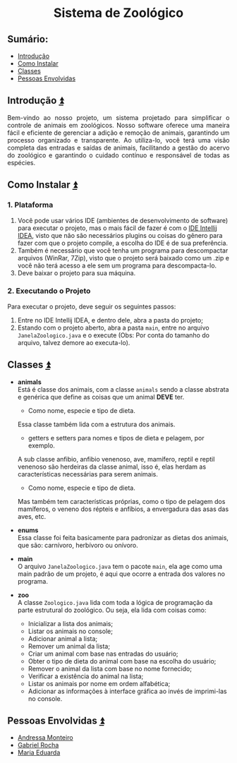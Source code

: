 <h1 align="center">Sistema de Zoológico</h1>

## **Sumário:**<a name="sumario"></a>
- <a href="#1">Introdução</a>
- <a href="#2">Como Instalar</a>
- <a href="#3">Classes</a>
- <a href="#4">Pessoas Envolvidas</a>

## Introdução <a name="1"></a><a href="#sumario">:arrow_double_up:</a>
<p align="justify">
Bem-vindo ao nosso projeto, um sistema projetado para simplificar o controle de animais em zoológicos. Nosso software oferece uma maneira fácil e eficiente de gerenciar a adição e remoção de animais, garantindo um processo organizado e transparente. Ao utiliza-lo, você terá uma visão completa das entradas e saídas de animais, facilitando a gestão do acervo do zoológico e garantindo o cuidado contínuo e responsável de todas as espécies.
</p>

## Como Instalar <a name="2"></a><a href="#sumario">:arrow_double_up:</a>
### 1. Plataforma
1. Você pode usar vários IDE (ambientes de desenvolvimento de software) para executar o projeto, mas o mais fácil de fazer é com o [IDE Intellij IDEA](https://www.jetbrains.com/idea/), visto que não são necessários plugins ou coisas do gênero para fazer com que o projeto compile, a escolha do IDE é de sua preferência.
2. Também é necessário que você tenha um programa para descompactar arquivos (WinRar, 7Zip), visto que o projeto será baixado como um .zip e você não terá acesso a ele sem um programa para descompacta-lo.
3. Deve baixar o projeto para sua máquina.

### 2. Executando o Projeto
Para executar o projeto, deve seguir os seguintes passos:
1. Entre no IDE Intellij IDEA, e dentro dele, abra a pasta do projeto;
2. Estando com o projeto aberto, abra a pasta `main`, entre no arquivo `JanelaZoologico.java` e o execute (Obs: Por conta do tamanho do arquivo, talvez demore ao executa-lo).

## Classes <a name="3"></a><a href="#sumario">:arrow_double_up:</a>
- **animals**\
  Está é classe dos animais, com a classe `animals` sendo a classe abstrata e genérica que define as coisas que um animal **DEVE** ter.
    - Como nome, especie e tipo de dieta.
  
  Essa classe também lida com a estrutura dos animais.
    - getters e setters para nomes e tipos de dieta e pelagem, por exemplo.
  
  A sub classe anfibio, anfibio venenoso, ave, mamífero, reptil e reptil venenoso são herdeiras da classe animal, isso é, elas herdam as características necessárias para serem animais.
    - Como nome, especie e tipo de dieta.
      
  Mas também tem características próprias, como o tipo de pelagem dos mamíferos, o veneno dos répteis e anfíbios, a envergadura das asas das aves, etc.
- **enums**\
  Essa classe foi feita basicamente para padronizar as dietas dos animais, que são: carnívoro, herbívoro ou onívoro.
- **main**\
  O arquivo `JanelaZoologico.java` tem o pacote `main`, ela age como uma main padrão de um projeto, é aqui que ocorre a entrada dos valores no programa.
- **zoo**\
  A classe `Zoologico.java` lida com toda a lógica de programação da parte estrutural do zoológico. Ou seja, ela lida com coisas como:
  - Inicializar a lista dos animais;
  - Listar os animais no console;
  - Adicionar animal a lista;
  - Remover um animal da lista;
  - Criar um animal com base nas entradas do usuário;
  - Obter o tipo de dieta do animal com base na escolha do usuário;
  - Remover o animal da lista com base no nome fornecido;
  - Verificar a existência do animal na lista;
  - Listar os animais por nome em ordem alfabética;
  - Adicionar as informações à interface gráfica ao invés de imprimi-las no console.

## Pessoas Envolvidas <a name="4"></a><a href="#sumario">:arrow_double_up:</a>
- [Andressa Monteiro](https://github.com/AndressaUwU) 
- [Gabriel Rocha](https://github.com/CSeisOssos)
- [Maria Eduarda](https://github.com/MariaXubilu)
